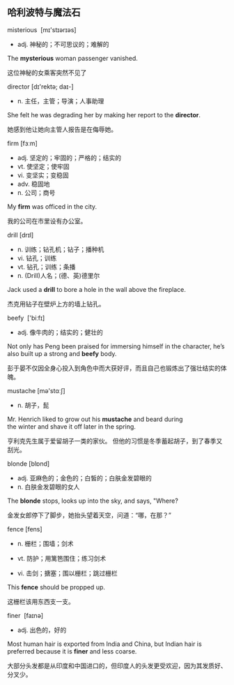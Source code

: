 ## 哈利波特与魔法石

misterious  [mɪ'stɪərɪəs]

- adj. 神秘的；不可思议的；难解的

The **mysterious** woman passenger vanished. 

这位神秘的女乘客突然不见了

director [dɪ'rektə; daɪ-]

- n. 主任，主管；导演；人事助理

She felt he was degrading her by making her report to the **director**.

她感到他让她向主管人报告是在侮辱她。

firm [fɜːm]

- adj. 坚定的；牢固的；严格的；结实的
- vt. 使坚定；使牢固
- vi. 变坚实；变稳固
- adv. 稳固地
- n. 公司；商号

My **firm** was officed in the city.

我的公司在市里设有办公室。

drill [drɪl]

- n. 训练；钻孔机；钻子；播种机
- vi. 钻孔；训练
- vt. 钻孔；训练；条播
- n. (Drill)人名；(德、英)德里尔

Jack used a **drill** to bore a hole in the wall above the fireplace.

杰克用钻子在壁炉上方的墙上钻孔。

beefy  ['biːfɪ]

- adj. 像牛肉的；结实的；健壮的

Not only has Peng been praised for immersing himself in the character, he’s also built up a strong and **beefy** body. 

彭于晏不仅因全身心投入到角色中而大获好评，而且自己也锻炼出了强壮结实的体魄。

mustache [mə'stɑːʃ]

- n. 胡子，髭

Mr. Henrich liked to grow out his **mustache** and beard during the winter and shave it off later in the spring.

亨利克先生属于爱留胡子一类的家伙。 但他的习惯是冬季蓄起胡子，到了春季又刮光。

blonde [blɒnd]

- adj. 亚麻色的；金色的；白皙的；白肤金发碧眼的
- n. 白肤金发碧眼的女人

The **blonde** stops, looks up into the sky, and says, "Where?

金发女郎停下了脚步，她抬头望着天空，问道：“哪，在那？”

fence [fens]

- n. 栅栏；围墙；剑术

- vt. 防护；用篱笆围住；练习剑术

- vi. 击剑；搪塞；围以栅栏；跳过栅栏

This **fence** should be propped up.

这栅栏该用东西支一支。

finer  [faɪnə]

- adj. 出色的，好的

Most human hair is exported from India and China, but Indian hair is preferred because it is **finer** and less coarse. 

大部分头发都是从印度和中国进口的，但印度人的头发更受欢迎，因为其发质好、分叉少。



